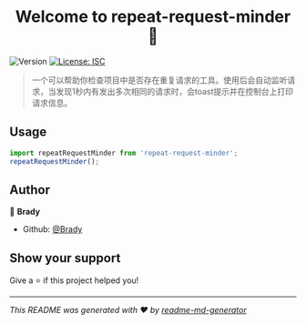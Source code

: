 <h1 align="center">Welcome to repeat-request-minder 👋</h1>
<p>
  <img alt="Version" src="https://img.shields.io/badge/version-1.0.0-blue.svg?cacheSeconds=2592000" />
  <a href="#" target="_blank">
    <img alt="License: ISC" src="https://img.shields.io/badge/License-ISC-yellow.svg" />
  </a>
</p>

> 一个可以帮助你检查项目中是否存在重复请求的工具。使用后会自动监听请求，当发现1秒内有发出多次相同的请求时，会toast提示并在控制台上打印请求信息。

## Usage

```js
import repeatRequestMinder from 'repeat-request-minder';
repeatRequestMinder();
```

## Author

👤 **Brady**

* Github: [@Brady](https://github.com/WadeZhu)

## Show your support

Give a ⭐️ if this project helped you!

***
_This README was generated with ❤️ by [readme-md-generator](https://github.com/kefranabg/readme-md-generator)_